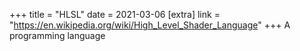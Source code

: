 +++
title = "HLSL"
date = 2021-03-06
[extra]
link = "https://en.wikipedia.org/wiki/High_Level_Shader_Language"
+++
A programming language

